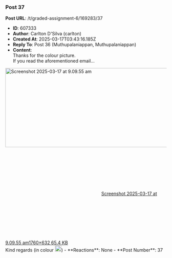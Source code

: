 ### Post 37
**Post URL**: /t/graded-assignment-6/169283/37
- **ID**: 607333
- **Author**: Carlton D'Silva (carlton)
- **Created At**: 2025-03-17T03:43:16.185Z
- **Reply To**: Post 36 (Muthupalaniappan, Muthupalaniappan)
- **Content**:  
  Thanks for the colour picture.<br>
If you read the aforementioned email…<br>
<div class="lightbox-wrapper"><a class="lightbox" href="https://europe1.discourse-cdn.com/flex013/uploads/iitm/original/3X/f/0/f0a5df3069d591c0175e61d70123d9ffb4ec7e83.png" data-download-href="/uploads/short-url/ykRYf68vCg80lpXIVoLIi3LOTxF.png?dl=1" title="Screenshot 2025-03-17 at 9.09.55 am"><img src="https://europe1.discourse-cdn.com/flex013/uploads/iitm/optimized/3X/f/0/f0a5df3069d591c0175e61d70123d9ffb4ec7e83_2_690x247.png" alt="Screenshot 2025-03-17 at 9.09.55 am" data-base62-sha1="ykRYf68vCg80lpXIVoLIi3LOTxF" width="690" height="247" srcset="https://europe1.discourse-cdn.com/flex013/uploads/iitm/optimized/3X/f/0/f0a5df3069d591c0175e61d70123d9ffb4ec7e83_2_690x247.png, https://europe1.discourse-cdn.com/flex013/uploads/iitm/optimized/3X/f/0/f0a5df3069d591c0175e61d70123d9ffb4ec7e83_2_1035x370.png 1.5x, https://europe1.discourse-cdn.com/flex013/uploads/iitm/optimized/3X/f/0/f0a5df3069d591c0175e61d70123d9ffb4ec7e83_2_1380x494.png 2x" data-dominant-color="F6F3F3"><div class="meta"><svg class="fa d-icon d-icon-far-image svg-icon" aria-hidden="true"><use href="#far-image"></use></svg><span class="filename">Screenshot 2025-03-17 at 9.09.55 am</span><span class="informations">1760×632 65.4 KB</span><svg class="fa d-icon d-icon-discourse-expand svg-icon" aria-hidden="true"><use href="#discourse-expand"></use></svg></div></a></div>
Kind regards (in colour <img src="https://emoji.discourse-cdn.com/google/wink.png?v=14" title=":wink:" class="emoji" alt=":wink:" loading="lazy" width="20" height="20">)
- **Reactions**: None
- **Post Number**: 37

